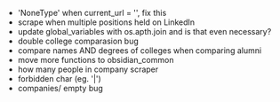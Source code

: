 - 'NoneType' when current_url = '', fix this
- scrape when multiple positions held on LinkedIn
- update global_variables with os.apth.join and is that even necessary?
- double college comparasion bug
- compare names AND degrees of colleges when comparing alumni
- move more functions to obsidian_common
- how many people in company scraper
- forbidden char (eg. '|')
- companies/ empty bug
